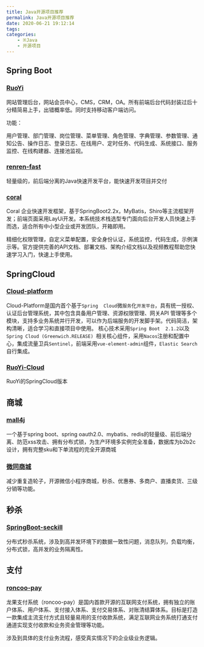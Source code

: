 ```yaml
---
title: Java开源项目推荐
permalink: Java开源项目推荐
date: 2020-06-21 19:12:14
tags:
categories:
	- ※Java
	- 开源项目
---
```


## Spring Boot

### [RuoYi](https://gitee.com/y_project/RuoYi)

网站管理后台，网站会员中心，CMS，CRM，OA。所有前端后台代码封装过后十分精简易上手，出错概率低。同时支持移动客户端访问。

功能：

用户管理、部门管理、岗位管理、菜单管理、角色管理、字典管理、参数管理、通知公告、操作日志、登录日志、在线用户、定时任务、代码生成、系统接口、服务监控、在线构建器、连接池监视。

### [renren-fast](https://gitee.com/renrenio/renren-fast)

轻量级的，前后端分离的Java快速开发平台，能快速开发项目并交付

### [coral](https://gitee.com/gemteam/coral)

Coral 企业快速开发框架，基于SpringBoot2.2x，MyBatis，Shiro等主流框架开发；前端页面采用LayUi开发。本系统技术栈选型专门面向后台开发人员快速上手而选，适合所有中小型企业或开发团队，开箱即用。

精细化权限管理，自定义菜单配置，安全身份认证，系统监控，代码生成，示例演示等。官方提供完善的API文档、部署文档、架构介绍文档以及视频教程帮助您快速学习入门，快速上手使用。

## SpringCloud

### [Cloud-platform](https://gitee.com/geek_qi/cloud-platform)

Cloud-Platform是国内首个基于`Spring 
Cloud`微`服务`化`开发平台`，具有统一授权、认证后台管理系统，其中包含具备用户管理、资源权限管理、网关API
管理等多个模块，支持多业务系统并行开发，可以作为后端服务的开发脚手架。代码简洁，架构清晰，适合学习和直接项目中使用。
核心技术采用`Spring Boot 
2.1.2`以及`Spring Cloud (Greenwich.RELEASE)
`相关核心组件，采用`Nacos`注册和配置中心，集成流量卫兵`Sentinel`，前端采用`vue-element-admin`组件，`Elastic Search`自行集成。

### [RuoYi-Cloud](https://gitee.com/y_project/RuoYi-Cloud)

RuoYi的SpringCloud版本

## 商城

### [mall4j](https://gitee.com/gz-yami/mall4j)

一个基于spring boot、spring oauth2.0、mybatis、redis的轻量级、前后端分离、防范xss攻击、拥有分布式锁，为生产环境多实例完全准备，数据库为b2b2c设计，拥有完整sku和下单流程的完全开源商城

### [微同商城](https://gitee.com/fuyang_lipengjun/platform)

减少重复造轮子，开源微信小程序商城，秒杀、优惠券、多商户、直播卖货、三级分销等功能。

## 秒杀

### [SpringBoot-seckill](https://gitee.com/52itstyle/spring-boot-seckill)

分布式秒杀系统，涉及到高并发环境下的数据一致性问题，消息队列，负载均衡，分布式锁，高并发的业务隔离性。

## 支付

### [roncoo-pay](https://gitee.com/roncoocom/roncoo-pay)

龙果支付系统（roncoo-pay）是国内首款开源的互联网支付系统，拥有独立的账户体系、用户体系、支付接入体系、支付交易体系、对账清结算体系。目标是打造一款集成主流支付方式且轻量易用的支付收款系统，满足互联网业务系统打通支付通道实现支付收款和业务资金管理等功能。

涉及到具体的支付业务流程，感受真实情况下的企业级业务逻辑。